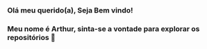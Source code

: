 ### Olá meu querido(a), Seja Bem vindo! 
### Meu nome é Arthur, sinta-se a vontade para explorar os repositórios 👋
